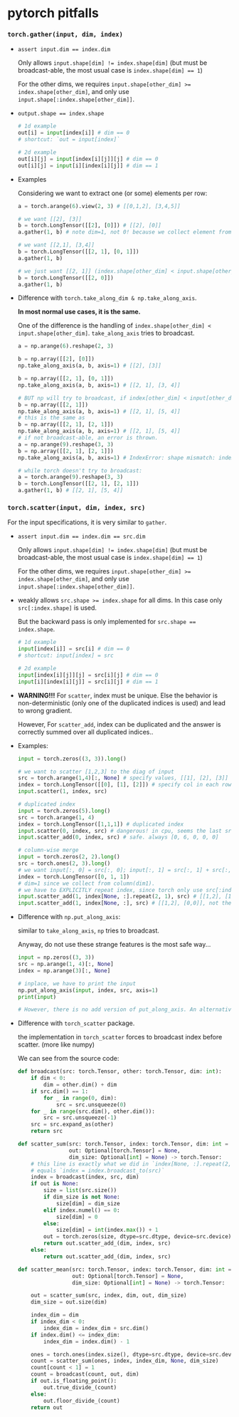 # pytorch pitfalls

### `torch.gather(input, dim, index)`

* `assert input.dim == index.dim`

  Only allows `input.shape[dim] != index.shape[dim]` (but must be broadcast-able, the most usual case is `index.shape[dim] == 1`)

  For the other dims, we requires `input.shape[other_dim] >= index.shape[other_dim]`, and only use `input.shape[:index.shape[other_dim]]`.

* `output.shape == index.shape`

  ```python
  # 1d example
  out[i] = input[index[i]] # dim == 0
  # shortcut: `out = input[index]`
  
  # 2d example
  out[i][j] = input[index[i][j]][j] # dim == 0
  out[i][j] = input[i][index[i][j]] # dim == 1
  ```

* Examples

    Considering we want to extract one (or some) elements per row:

    ```python
    a = torch.arange(6).view(2, 3) # [[0,1,2], [3,4,5]]
    
    # we want [[2], [3]]
    b = torch.LongTensor([[2], [0]]) # [[2], [0]]
    a.gather(1, b) # note dim=1, not 0! because we collect element from dim1 !
    
    # we want [[2,1], [3,4]]
    b = torch.LongTensor([[2, 1], [0, 1]])
    a.gather(1, b)
    
    # we just want [[2, 1]] (index.shape[other_dim] < input.shape[other_dim])
    b = torch.LongTensor([[2, 0]])
    a.gather(1, b)
    ```

    

* Difference with `torch.take_along_dim & np.take_along_axis`.

  **In most normal use cases, it is the same.**

  One of the difference is the handling of `index.shape[other_dim] < input.shape[other_dim]`. `take_along_axis` tries to broadcast.

  ```python
  a = np.arange(6).reshape(2, 3)
  
  b = np.array([[2], [0]])
  np.take_along_axis(a, b, axis=1) # [[2], [3]]
  
  b = np.array([[2, 1], [0, 1]])
  np.take_along_axis(a, b, axis=1) # [[2, 1], [3, 4]]
  
  # BUT np will try to broadcast, if index[other_dim] < input[other_dim]!
  b = np.array([[2, 1]])
  np.take_along_axis(a, b, axis=1) # [[2, 1], [5, 4]]
  # this is the same as
  b = np.array([[2, 1], [2, 1]])
  np.take_along_axis(a, b, axis=1) # [[2, 1], [5, 4]]
  # if not broadcast-able, an error is thrown.
  a = np.arange(9).reshape(3, 3)
  b = np.array([[2, 1], [2, 1]])
  np.take_along_axis(a, b, axis=1) # IndexError: shape mismatch: indexing arrays could not be broadcast together with shapes (3,1) (2,2) 
  
  # while torch doesn't try to broadcast:
  a = torch.arange(9).reshape(3, 3)
  b = torch.LongTensor([[2, 1], [2, 1]])
  a.gather(1, b) # [[2, 1], [5, 4]]
  ```



### ``torch.scatter(input, dim, index, src)``

For the input specifications, it is very similar to `gather`.

* `assert input.dim == index.dim == src.dim`

  Only allows `input.shape[dim] != index.shape[dim]` (but must be broadcast-able, the most usual case is `index.shape[dim] == 1`)

  For the other dims, we requires `input.shape[other_dim] >= index.shape[other_dim]`, and only use `input.shape[:index.shape[other_dim]]`.

* weakly allows `src.shape >= index.shape` for all dims. In this case only `src[:index.shape]` is used.

  But the backward pass is only implemented for `src.shape == index.shape`.

  ```python
  # 1d example
  input[index[i]] = src[i] # dim == 0
  # shortcut: input[index] = src
  
  # 2d example
  input[index[i][j]][j] = src[i][j] # dim == 0
  input[i][index[i][j]] = src[i][j] # dim == 1
  ```

* **WARNING!!!** For `scatter`, index must be unique. Else the behavior is non-deterministic (only one of the duplicated indices is used) and lead to wrong gradient.

  However, For `scatter_add`, index can be duplicated and the answer is correctly summed over all duplicated indices..

* Examples:

  ```python
  input = torch.zeros((3, 3)).long()
  
  # we want to scatter [1,2,3] to the diag of input
  src = torch.arange(1,4)[:, None] # specify values, [[1], [2], [3]]
  index = torch.LongTensor([[0], [1], [2]]) # specify col in each row
  input.scatter(1, index, src)
  
  # duplicated index
  input = torch.zeros(5).long()
  src = torch.arange(1, 4)
  index = torch.LongTensor([1,1,1]) # duplicated index
  input.scatter(0, index, src) # dangerous! in cpu, seems the last src is adopted. [0, 3, 0, 0, 0]
  input.scatter_add(0, index, src) # safe. always [0, 6, 0, 0, 0]
  
  # column-wise merge
  input = torch.zeros(2, 2).long()
  src = torch.ones(2, 3).long()
  # we want input[:, 0] = src[:, 0]; input[:, 1] = src[:, 1] + src[:, 2]
  index = torch.LongTensor([0, 1, 1]) 
  # dim=1 since we collect from column(dim1).
  # we have to EXPLICITLY repeat index, since torch only use src[:index.shape] !!!
  input.scatter_add(1, index[None, :].repeat(2, 1), src) # [[1,2], [1,2]]
  input.scatter_add(1, index[None, :], src) # [[1,2], [0,0]], not the expected value
  ```

* Difference with `np.put_along_axis`:

  similar to `take_along_axis`, `np` tries to broadcast.

  Anyway, do not use these strange features is the most safe way...

  ```python
  input = np.zeros((3, 3))
  src = np.arange(1, 4)[:, None]
  index = np.arange(3)[:, None]
  
  # inplace, we have to print the input
  np.put_along_axis(input, index, src, axis=1)
  print(input)
  
  # However, there is no add version of put_along_axis. An alternative is np.add.at()
  ```

* Difference with `torch_scatter` package.

  the implementation in `torch_scatter` forces to broadcast index before scatter. (more like numpy)

  We can see from the source code:

  ```python
  def broadcast(src: torch.Tensor, other: torch.Tensor, dim: int):
      if dim < 0:
          dim = other.dim() + dim
      if src.dim() == 1:
          for _ in range(0, dim):
              src = src.unsqueeze(0)
      for _ in range(src.dim(), other.dim()):
          src = src.unsqueeze(-1)
      src = src.expand_as(other)
      return src
  
  def scatter_sum(src: torch.Tensor, index: torch.Tensor, dim: int = -1,
                  out: Optional[torch.Tensor] = None,
                  dim_size: Optional[int] = None) -> torch.Tensor:
      # this line is exactly what we did in `index[None, :].repeat(2, 1)`
      # equals `index = index.broadcast_to(src)`
      index = broadcast(index, src, dim)
      if out is None:
          size = list(src.size())
          if dim_size is not None:
              size[dim] = dim_size
          elif index.numel() == 0:
              size[dim] = 0
          else:
              size[dim] = int(index.max()) + 1
          out = torch.zeros(size, dtype=src.dtype, device=src.device)
          return out.scatter_add_(dim, index, src)
      else:
          return out.scatter_add_(dim, index, src)
  
  def scatter_mean(src: torch.Tensor, index: torch.Tensor, dim: int = -1,
                   out: Optional[torch.Tensor] = None,
                   dim_size: Optional[int] = None) -> torch.Tensor:
  
      out = scatter_sum(src, index, dim, out, dim_size)
      dim_size = out.size(dim)
  
      index_dim = dim
      if index_dim < 0:
          index_dim = index_dim + src.dim()
      if index.dim() <= index_dim:
          index_dim = index.dim() - 1
  
      ones = torch.ones(index.size(), dtype=src.dtype, device=src.device)
      count = scatter_sum(ones, index, index_dim, None, dim_size)
      count[count < 1] = 1
      count = broadcast(count, out, dim)
      if out.is_floating_point():
          out.true_divide_(count)
      else:
          out.floor_divide_(count)
      return out    
  ```

  

